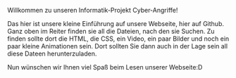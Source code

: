 Willkommen zu unseren Informatik-Projekt Cyber-Angriffe!

Das hier ist unsere kleine Einführung auf unsere Webseite, hier auf Github. Ganz oben im Reiter finden sie all die Dateien, nach den sie Suchen.
Zu finden sollte dort die HTML, die CSS, ein Video, ein paar Bilder und noch ein paar kleine Animationen sein. Dort sollten Sie dann auch in der 
Lage sein all diese Dateen herunterzuladen.

Nun wünschen wir Ihnen viel Spaß beim Lesen unserer Webseite:D
